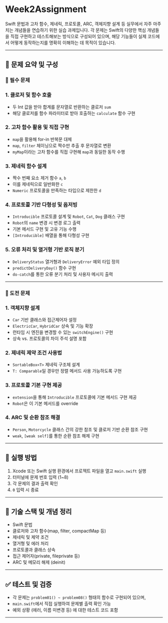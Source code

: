 # Week2Assignment

Swift 문법과 고차 함수, 제네릭, 프로토콜, ARC, 객체지향 설계 등 실무에서 자주 마주치는 개념들을 연습하기 위한 실습 과제입니다. 각 문제는 Swift의 다양한 핵심 개념들을 직접 구현하고 테스트해보는 방식으로 구성되어 있으며, 해당 기능들이 실제 코드에서 어떻게 동작하는지를 명확히 이해하는 데 목적이 있습니다.

---

## 🔹 문제 요약 및 구성

### 🔹 필수 문제

### 1. 클로저 및 함수 호출

- 두 Int 값을 받아 합계를 문자열로 반환하는 클로저 `sum`
- 해당 클로저를 함수 파라미터로 받아 호출하는 `calculate` 함수 구현

### 2. 고차 함수 활용 및 직접 구현

- `map`을 활용해 for-in 반복문 대체
- `map`, `filter` 체이닝으로 짝수만 추출 후 문자열로 변환
- `myMap`이라는 고차 함수를 직접 구현해 `map`과 동일한 동작 수행

### 3. 제네릭 함수 설계

- 짝수 번째 요소 제거 함수 `a`, `b`
- 이를 제네릭으로 일반화한 `c`
- `Numeric` 프로토콜을 만족하는 타입으로 제한한 `d`

### 4. 프로토콜 기반 다형성 및 옵저빙

- `Introducible` 프로토콜 설계 및 `Robot`, `Cat`, `Dog` 클래스 구현
- `Robot`의 `name` 변경 시 변경 로그 출력
- 기본 메서드 구현 및 고유 기능 수행
- `[Introducible]` 배열을 통해 다형성 구현

### 5. 오류 처리 및 열거형 기반 로직 분기

- `DeliveryStatus` 열거형과 `DeliveryError` 예외 타입 정의
- `predictDeliveryDay()` 함수 구현
- `do-catch`를 통한 오류 분기 처리 및 사용자 메시지 출력

---

### 🌟 도전 문제

### 1. 객체지향 설계

- `Car` 기반 클래스와 접근제어자 설정
- `ElectricCar`, `HybridCar` 상속 및 기능 확장
- 런타임 시 엔진을 변경할 수 있는 `switchEngine()` 구현
- 상속 vs. 프로토콜의 차이 주석 설명 포함

### 2. 제네릭 제약 조건 사용법

- `SortableBox<T>` 제네릭 구조체 설계
- `T: Comparable`일 경우만 정렬 메서드 사용 가능하도록 구현

### 3. 프로토콜 기본 구현 제공

- `extension`을 통해 `Introducible` 프로토콜에 기본 메서드 구현 제공
- `Robot`은 이 기본 메서드를 override

### 4. ARC 및 순환 참조 해결

- `Person`, `Motorcycle` 클래스 간의 강한 참조 및 클로저 기반 순환 참조 구현
- `weak`, `[weak self]`를 통한 순환 참조 해제 구현

---

## 📅 실행 방법

1. Xcode 또는 Swift 실행 환경에서 프로젝트 파일을 열고 `main.swift` 실행
2. 터미널에 문제 번호 입력 (1~8)
3. 각 문제의 결과 출력 확인
4. `0` 입력 시 종료

---

## 🔧 기술 스택 및 개념 정리

- Swift 문법
- 클로저와 고차 함수(map, filter, compactMap 등)
- 제네릭 및 제약 조건
- 열거형 및 에러 처리
- 프로토콜과 클래스 상속
- 접근 제어자(private, fileprivate 등)
- ARC 및 메모리 해제 (deinit)

---

## ✅ 테스트 및 검증

- 각 문제는 `problem01() ~ problem08()` 형태의 함수로 구현되어 있으며,
- `main.swift`에서 직접 실행하여 문제별 출력 확인 가능
- 예외 상황 (에러, 이름 미변경 등) 에 대한 테스트 코드 포함

---
